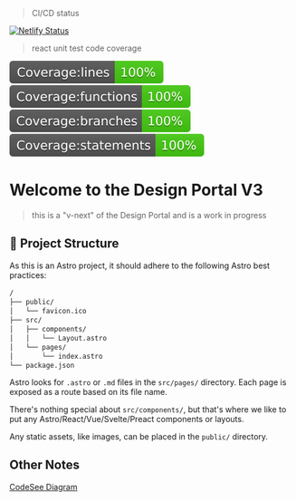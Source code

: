 > CI/CD status

[![Netlify Status](https://api.netlify.com/api/v1/badges/92612954-34e1-49f3-8d76-fa663b5a54a5/deploy-status)](https://app.netlify.com/sites/design-portal-vnext/deploys)

> react unit test code coverage

![Coverage lines](./badges/badge-lines.svg)
![Coverage functions](./badges/badge-functions.svg)
![Coverage branches](./badges/badge-branches.svg)
![Coverage statements](./badges/badge-statements.svg)

# Welcome to the Design Portal V3

> this is a "v-next" of the Design Portal and is a work in progress

## 🚀 Project Structure

As this is an Astro project, it should adhere to the following Astro best practices:

```
/
├── public/
│   └── favicon.ico
├── src/
│   ├── components/
│   │   └── Layout.astro
│   └── pages/
│       └── index.astro
└── package.json
```

Astro looks for `.astro` or `.md` files in the `src/pages/` directory. Each page is exposed as a route based on its file name.

There's nothing special about `src/components/`, but that's where we like to put any Astro/React/Vue/Svelte/Preact components or layouts.

Any static assets, like images, can be placed in the `public/` directory.

## Other Notes

[CodeSee Diagram](https://app.codesee.io/maps/public/1cb8aa50-346c-11ed-8880-add58adad48c)
